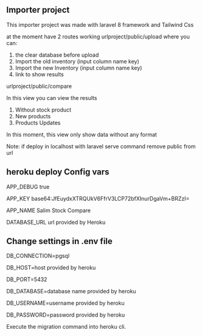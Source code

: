 ## Importer project

This importer project was made with 
laravel 8 framework and Tailwind Css

at the moment have 2 routes working
urlproject/public/upload
where you can:
1. the clear database before upload
2. Import the old inventory (input column name key)
3. Import the new Inventory (input column name key)
4. link to show results 

urlproject/public/compare 
   
In this view you can view the results
1. Without stock product
2. New products
3. Products Updates

In this moment, this view only show data without any format
    
   
Note: if deploy in localhost with laravel serve command
remove public from url
## heroku deploy Config vars
APP_DEBUG true

APP_KEY base64:JfEuydxXTRQUkV6FfrV3LCP72bfXInurDgaVm+BRZzI=

APP_NAME Salim Stock Compare

DATABASE_URL url provided by Heroku

## Change settings in .env file

DB_CONNECTION=pgsql

DB_HOST=host provided by heroku

DB_PORT=5432

DB_DATABASE=database name provided by heroku

DB_USERNAME=username provided by heroku

DB_PASSWORD=password provided by heroku

Execute the migration command into heroku cli.



